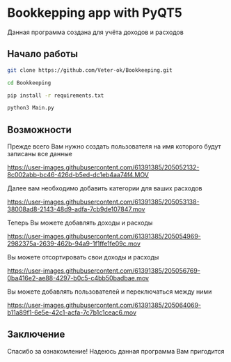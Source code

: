# Bookkepping app with PyQT5

Данная программа создана для учёта доходов и расходов

## Начало работы

~~~bash  
git clone https://github.com/Veter-ok/Bookkeeping.git
~~~

~~~bash
cd Bookkeeping
~~~

~~~bash
pip install -r requirements.txt
~~~

~~~bash
python3 Main.py
~~~

## Возможности

Прежде всего Вам нужно создать пользователя на имя которого будут записаны все данные

https://user-images.githubusercontent.com/61391385/205052132-8c002abb-bc46-426d-b5ed-dc1eb4aa74f4.MOV

Далее вам необходимо добавить категории для ваших расходов

https://user-images.githubusercontent.com/61391385/205053138-38008ad8-2143-48d9-adfa-7cb9de107847.mov

Теперь Вы можете добавлять доходы и расходы

https://user-images.githubusercontent.com/61391385/205054969-2982375a-2639-462b-94a9-1f1ffe1fe09c.mov

Вы можете отсортировать свои доходы и расходы

https://user-images.githubusercontent.com/61391385/205056769-0ba416e2-ae88-4297-b0c5-c4bb50badbae.mov

Вы можете добавлять пользователей и переключаться между ними

https://user-images.githubusercontent.com/61391385/205064069-b11a89f1-6e5e-42c1-acfa-7c7b1c1ceac6.mov

## Заключение
Спасибо за ознакомление! Надеюсь данная программа Вам пригодится
